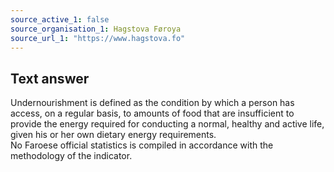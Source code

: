 ```yaml
---
source_active_1: false
source_organisation_1: Hagstova Føroya
source_url_1: "https://www.hagstova.fo"
---
```

## Text answer  
Undernourishment is defined as the condition by which a person has access, on a regular basis, to amounts of food that are insufficient to provide the energy required for conducting a normal, healthy and active life, given his or her own dietary energy requirements.  
No Faroese official statistics is compiled in accordance with the methodology of the indicator.
